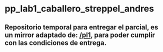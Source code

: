 # pp_lab1_caballero_streppel_andres
## Repositorio **temporal** para entregar el parcial, es un mirror adaptado de: [/pl1](https://github.com/streppelandres/pl1), para poder cumplir con las condiciones de entrega.
